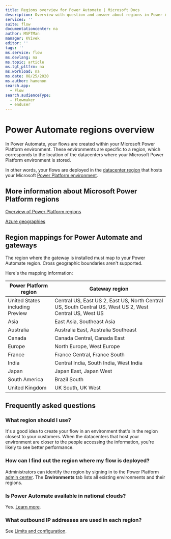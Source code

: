 ```yaml
---
title: Regions overview for Power Automate | Microsoft Docs
description: Overview with question and answer about regions in Power Automate.
services: ''
suite: flow
documentationcenter: na
author: MSFTMan
manager: KVivek
editor: ''
tags: ''
ms.service: flow
ms.devlang: na
ms.topic: article
ms.tgt_pltfrm: na
ms.workload: na
ms.date: 08/25/2020
ms.author: hamenon
search.app: 
  - Flow
search.audienceType: 
  - flowmaker
  - enduser
---
```

# Power Automate regions overview

In Power Automate, your flows are created within your Microsoft Power Platform environment. These environments are specific to a region, which corresponds to the location of the datacenters where your Microsoft Power Platform environment is stored.

In other words, your flows are deployed in the [datacenter region](https://azure.microsoft.com/regions/) that hosts your Microsoft [Power Platform environment](environments-overview-admin.md).

## More information about Microsoft Power Platform regions

[Overview of Power Platform regions](/power-platform/admin/regions-overview)

[Azure geographies](https://azure.microsoft.com/global-infrastructure/geographies/)

## Region mappings for Power Automate and gateways

The region where the gateway is installed must map to your Power Automate region. Cross geographic boundaries aren't supported. 

Here's the mapping information:

Power Platform region|Gateway region
-----|-----
United States including Preview|Central US, East US 2, East US, North Central US, South Central US, West US 2, West Central US, West US
Asia|East Asia, Southeast Asia
Australia|Australia East, Australia Southeast
Canada|Canada Central, Canada East
Europe|North Europe, West Europe
France|France Central, France South
India|Central India, South India, West India
Japan|Japan East, Japan West
South America|Brazil South
United Kingdom|UK South, UK West

## Frequently asked questions

### What region should I use?

It's a good idea to create your flow in an environment that's in the region closest to your customers. When the datacenters that host your environment are closer to the people accessing the information, you're likely to see better performance.

### How can I find out the region where my flow is deployed?

Administrators can identify the region by signing in to the Power Platform [admin center](https://admin.powerplatform.microsoft.com/). The **Environments** tab lists all existing environments and their regions.

### Is Power Automate available in national clouds?

Yes. [Learn more](./us-govt.md).

### What outbound IP addresses are used in each region?

See [Limits and configuration](limits-and-config.md).
